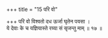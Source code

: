 +++
title = "15 परि वो"

+++
परि वो विश्वतो दध ऊर्जा घृतेन पयसा ।  
ये देवाः के च यज्ञियास्ते रय्या सं सृजन्तु माम् ॥ १७ ॥